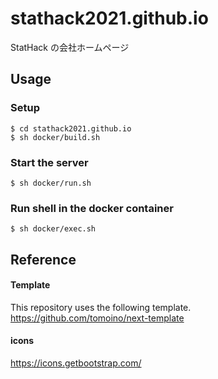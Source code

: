# stathack2021.github.io
StatHack の会社ホームページ

## Usage
### Setup
```
$ cd stathack2021.github.io
$ sh docker/build.sh
```

### Start the server
```
$ sh docker/run.sh
```

### Run shell in the docker container
```
$ sh docker/exec.sh
```

## Reference
#### Template
This repository uses the following template.
https://github.com/tomoino/next-template

#### icons
https://icons.getbootstrap.com/